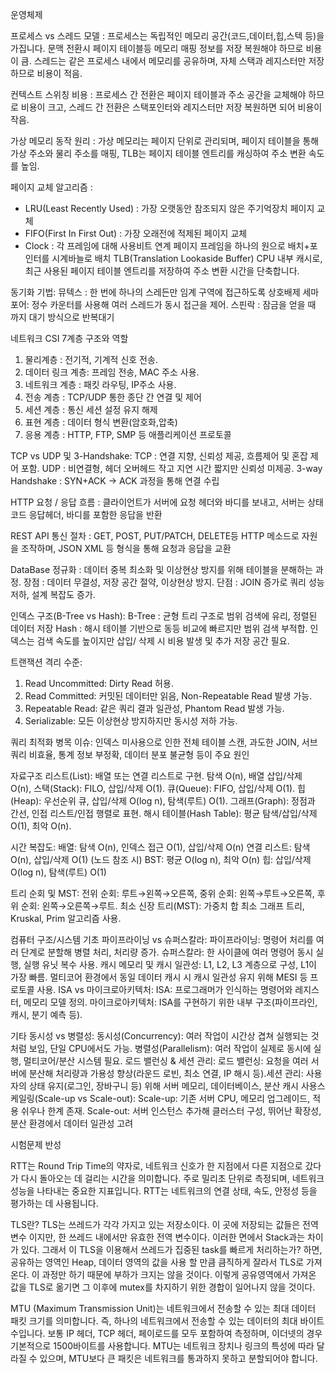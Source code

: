 운영체제

프로세스  vs 스레드 모델 :
프로세스는 독립적인 메모리 공간(코드,데이터,힙,스텍 등)을 가집니다.
문맥 전환시 페이지 테이블등 메모리 매핑 정보를 저장 복원해야 하므로 비용이 큼.
스레드는 같은 프로세스 내에서 메모리를 공유하며, 자체 스택과 레지스터만 저장하므로 비용이 적음.

컨텍스트 스위칭 비용 : 
프로세스 간 전환은 페이지 테이블과 주소 공간을 교체해야 하므로 비용이 크고, 
스레드 간 전환은 스택포인터와 레지스터만 저장 복원하면 되어 비용이 작음.

가상 메모리 동작 원리 :
가상 메모리는 페이지 단위로 관리되며, 페이지 테이블을 통해 가상 주소와 물리 주소를 매핑,
TLB는 페이지 테이블 엔트리를 캐싱하여 주소 변환 속도를 높임.

페이지 교체 알고리즘 :
 - LRU(Least Recently Used) :  가장 오랫동안 참조되지 않은 주기억장치 페이지 교체
 - FIFO(First In First Out) : 가장 오래전에 적제된 페이지 교체
 - Clock : 각 프레임에 대해 사용비트 연계 페이지 프레임을 하나의 원으로 배치+포인터를 시계바늘로 배치
TLB(Translation Lookaside Buffer)
CPU 내부 캐시로, 최근 사용된 페이지 테이블 엔트리를 저장하여 주소 변환 시간을 단축합니다.

동기화 기법:
뮤텍스 : 한 번에 하나의 스레든만 임계 구역에 접근하도록 상호배제
세마포어: 정수 카운터를 사용해 여러 스레드가 동시 접근을 제어.
스핀락 : 잠금을 얻을 때 까지 대기 방식으로 반복대기

네트워크
CSI 7계층 구조와 역할
1. 물리계층 : 전기적, 기계적 신호 전송.
2. 데이터 링크 계층: 프레임 전송, MAC 주소 사용.
3. 네트워크 계층 : 패킷 라우팅, IP주소 사용.
4. 전송 계층 : TCP/UDP 통한 종단 간 연결 및 제어
5. 세션 계층 : 통신 세션 설정 유지 해제
6. 표현 계층 : 데이터 형식 변환(암호화,압축)
7. 응용 계층 : HTTP, FTP, SMP 등 애플리케이션 프로토콜

TCP vs UDP 및 3-Handshake:
TCP : 연결 지향, 신뢰성 제공, 흐름제어 및 혼잡 제어 포함.
UDP : 비연결형, 헤더 오버헤드 작고 지연 시간 짧지만 신뢰성 미제공.
3-way Handshake : SYN+ACK -> ACK 과정을 통해 연결 수립

HTTP 요청 / 응답 흐름 :
클라이언트가 서버에 요청 헤더와 바디를 보내고, 서버는 상태코드
응답헤더, 바디를 포함한 응답을 반환

REST API 통신 절차 :
GET, POST, PUT/PATCH, DELETE등 HTTP 메소드로 자원을 조작하며, JSON XML 등 형식을 통해 요청과 응답을 교환

DataBase
정규화 :
데이터 중복 최소화 및 이상현상 방지를 위해 테이블을 분해하는 과정.
장점 : 데이터 무결성, 저장 공간 절약, 이상현상 방지.
단점 : JOIN 증가로 쿼리 성능 저하, 설계 복잡도 증가.

인덱스 구조(B-Tree vs Hash):
B-Tree : 균형 트리 구조로 범위 검색에 유리, 정렬된 데이터 저장
Hash : 해시 테이블 기반으로 동등 비교에 빠르지만 범위 검색 부적합.
인덱스는 검색 속도를 높이지만 삽입/ 삭제 시 비용 발생 및 추가 저장 공간 필요.

트랜잭션 격리 수준:
1) Read Uncommitted: Dirty Read 허용.
2) Read Committed: 커밋된 데이터만 읽음, Non-Repeatable Read 발생 가능.
3) Repeatable Read: 같은 쿼리 결과 일관성, Phantom Read 발생 가능.
4) Serializable: 모든 이상현상 방지하지만 동시성 저하 가능.

쿼리 최적화 병목 이슈:
인덱스 미사용으로 인한 전체 테이블 스캔, 과도한 JOIN, 서브쿼리 비효율, 
통계 정보 부정확, 데이터 분포 불균형 등이 주요 원인

자료구조 
리스트(List): 배열 또는 연결 리스트로 구현. 탐색 O(n), 배열 삽입/삭제 O(n),
스택(Stack): FILO, 삽입/삭제 O(1).
큐(Queue): FIFO, 삽입/삭제 O(1).
힙(Heap): 우선순위 큐, 삽입/삭제 O(log n), 탐색(루트) O(1).
그래프(Graph): 정점과 간선, 인접 리스트/인접 행렬로 표현.
해시 테이블(Hash Table): 평균 탐색/삽입/삭제 O(1), 최악 O(n).

시간 복잡도:
배열: 탐색 O(n), 인덱스 접근 O(1), 삽입/삭제 O(n)
연결 리스트: 탐색 O(n), 삽입/삭제 O(1) (노드 참조 시)
BST: 평균 O(log n), 최악 O(n)
힙: 삽입/삭제 O(log n), 탐색(루트) O(1)

트리 순회 및 MST:
전위 순회: 루트→왼쪽→오른쪽,
중위 순회: 왼쪽→루트→오른쪽,
후위 순회: 왼쪽→오른쪽→루트.
최소 신장 트리(MST): 가중치 합 최소 그래프 트리, Kruskal, Prim 알고리즘 사용.

컴퓨터 구조/시스템 기초
파이프라이닝 vs 슈퍼스칼라:
파이프라이닝: 명령어 처리를 여러 단계로 분할해 병렬 처리, 처리량 증가.
슈퍼스칼라: 한 사이클에 여러 명령어 동시 실행, 실행 유닛 복수 사용.
캐시 메모리 및 캐시 일관성:
L1, L2, L3 계층으로 구성, L1이 가장 빠름.
멀티코어 환경에서 동일 데이터 캐시 시 캐시 일관성 유지 위해 MESI 등 프로토콜 사용.
ISA vs 마이크로아키텍처:
ISA: 프로그래머가 인식하는 명령어와 레지스터, 메모리 모델 정의.
마이크로아키텍처: ISA를 구현하기 위한 내부 구조(파이프라인, 캐시, 분기 예측 등).

기타
동시성 vs 병렬성:
동시성(Concurrency): 여러 작업이 시간상 겹쳐 실행되는 것처럼 보임, 단일 CPU에서도 가능.
병렬성(Parallelism): 여러 작업이 실제로 동시에 실행, 멀티코어/분산 시스템 필요.
로드 밸런싱 & 세션 관리:
로드 밸런싱: 요청을 여러 서버에 분산해 처리량과 가용성 향상(라운드 로빈, 최소 연결, IP 해시 등).세션 관리: 사용자의 상태 유지(로그인, 장바구니 등) 위해 서버 메모리, 데이터베이스, 분산 캐시 사용스케일링(Scale-up vs Scale-out):
Scale-up: 기존 서버 CPU, 메모리 업그레이드, 적용 쉬우나 한계 존재.
Scale-out: 서버 인스턴스 추가해 클러스터 구성, 뛰어난 확장성, 분산 환경에서 데이터 일관성 고려 



시험문제 반성

 RTT는 Round Trip Time의 약자로, 
네트워크 신호가 한 지점에서 다른 지점으로 갔다가 다시 돌아오는 데 걸리는 시간을 의미합니다. 주로 밀리초 단위로 측정되며,
네트워크 성능을 나타내는 중요한 지표입니다. RTT는 네트워크의 연결 상태, 속도, 안정성 등을 평가하는 데 사용됩니다. 

TLS란?
 TLS는 쓰레드가 각각 가지고 있는 저장소이다.
이 곳에 저장되는 값들은 전역변수 이지만, 한 쓰레드 내에서만 유효한 전역 변수이다. 이러한 면에서 Stack과는 차이가 있다.
그래서 이 TLS을 이용해서 쓰레드가 집중된 task를 빠르게 처리하는가? 하면, 공유하는 영역인 Heap,
데이터 영역의 값을 사용 할 만큼 큼직하게 잘라서 TLS로 가져온다. 이 과정만 하기 때문에 부하가 크지는 않을 것이다.
이렇게 공유영역에서 가져온 값을 TLS로 옮기면 그 이후에 mutex를 차지하기 위한 경합이 일어나지 않을 것이다.

MTU (Maximum Transmission Unit)는 네트워크에서 전송할 수 있는 최대 데이터 패킷 크기를 의미합니다. 
즉, 하나의 네트워크에서 전송할 수 있는 데이터의 최대 바이트 수입니다. 
보통 IP 헤더, TCP 헤더, 페이로드를 모두 포함하여 측정하며, 이더넷의 경우 기본적으로 1500바이트를 사용합니다.
MTU는 네트워크 장치나 링크의 특성에 따라 달라질 수 있으며, MTU보다 큰 패킷은 네트워크를 통과하지 못하고 분할되어야 합니다. 
